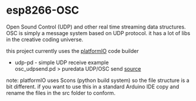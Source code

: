 # esp8266-OSC
Open Sound Control (UDP) and other real time streaming data structures.
OSC is simply a message system based on UDP protocol. it has a lot of libs in the creative coding universe.

this project currently uses the [platformIO](http://platformio.org/) code builder

* udp-pd - simple UDP receive example  
  osc_udpsend.pd > puredata UDP/OSC send [source](http://en.flossmanuals.net/pure-data/ch065_osc/)


note: platformIO uses Scons (python build system) so the file structure is a bit different. if you want to use this in a standard Arduino IDE copy and rename the files in the src folder to conform.

